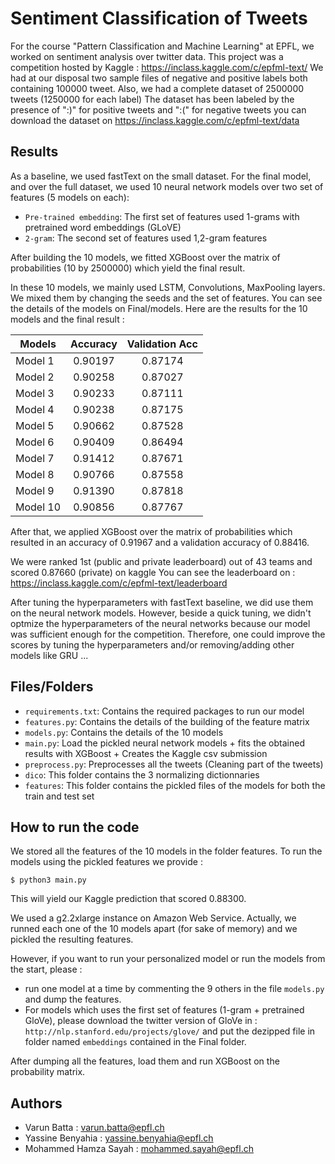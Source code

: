 # Sentiment Classification of Tweets 

For the course "Pattern Classification and Machine Learning" at EPFL, we worked on sentiment analysis over twitter data. This project was a competition hosted by Kaggle : https://inclass.kaggle.com/c/epfml-text/
We had at our disposal two sample files of negative and positive labels both containing 100000 tweet.
Also, we had a complete dataset of 2500000 tweets (1250000 for each label)
The dataset has been labeled by the presence of  ":)" for positive tweets and ":(" for negative tweets 
you can download the dataset on https://inclass.kaggle.com/c/epfml-text/data

## Results

As a baseline, we used fastText on the small dataset.
For the final model, and over the full dataset, we used 10 neural network models over two set of features (5 models on each): 
- `Pre-trained embedding`: The first set of features used 1-grams with pretrained word embeddings (GLoVE)
- `2-gram`: The second set of features used 1,2-gram features

After building the 10 models, we fitted XGBoost over the matrix of probabilities (10 by 2500000) which yield the final result.

In these 10 models, we mainly used LSTM, Convolutions, MaxPooling layers. We mixed them by changing the seeds and the set of features.
You can see the details of the models on Final/models.
Here are the results for the 10 models and the final result :

| Models       | Accuracy           | Validation Acc |
| -------------|:------------------:|:-------------------:|
| Model 1      | 0.90197            | 0.87174             |
| Model 2      | 0.90258            | 0.87027             |
| Model 3      | 0.90233            | 0.87111             |
| Model 4      | 0.90238            | 0.87175             |
| Model 5      | 0.90662            | 0.87528             |
| Model 6      | 0.90409            | 0.86494             |
| Model 7      | 0.91412            | 0.87671             |
| Model 8      | 0.90766            | 0.87558             |
| Model 9      | 0.91390            | 0.87818             |
| Model 10     | 0.90856            | 0.87767             |

After that, we applied XGBoost over the matrix of probabilities which resulted in an accuracy of 0.91967 and a validation accuracy of 0.88416.

We were ranked 1st (public and private leaderboard) out of 43 teams and scored 0.87660 (private) on kaggle
You can see the leaderboard on : https://inclass.kaggle.com/c/epfml-text/leaderboard

After tuning the hyperparameters with fastText baseline, we did use them on the neural network models. However, beside a quick tuning, we didn't optmize the hyperparameters of the neural networks because our model was sufficient enough for the competition.
Therefore, one could improve the scores by tuning the hyperparameters and/or removing/adding other models like GRU ...

## Files/Folders

- `requirements.txt`: Contains the required packages to run our model
- `features.py`: Contains the details of the building of the feature matrix
- `models.py`: Contains the details of the 10 models 
- `main.py`: Load the pickled neural network models + fits the obtained results with XGBoost + Creates the Kaggle csv submission
- `preprocess.py`: Preprocesses all the tweets (Cleaning part of the tweets)
- `dico`: This folder contains the 3 normalizing dictionnaries 
- `features`: This folder contains the pickled files of the models for both the train and test set

## How to run the code

We stored all the features of the 10 models in the folder features.
To run the models using the pickled features we provide :
 

```
$ python3 main.py 
```
This will yield our Kaggle prediction that scored 0.88300.

We used a g2.2xlarge instance on Amazon Web Service. Actually, we runned each one of the 10 models apart (for sake of memory) and we pickled the resulting features.

However, if you want to run your personalized model or run the models from the start, please :

- run one model at a time by commenting the 9 others in the file `models.py` and dump the features.
- For models which uses the first set of features (1-gram + pretrained GloVe), please download the twitter version of GloVe in : `http://nlp.stanford.edu/projects/glove/` and put the dezipped file in folder named `embeddings` contained in the Final folder.

After dumping all the features, load them and run XGBoost on the probability matrix.

## Authors

- Varun Batta : varun.batta@epfl.ch
- Yassine Benyahia : yassine.benyahia@epfl.ch
- Mohammed Hamza Sayah : mohammed.sayah@epfl.ch
